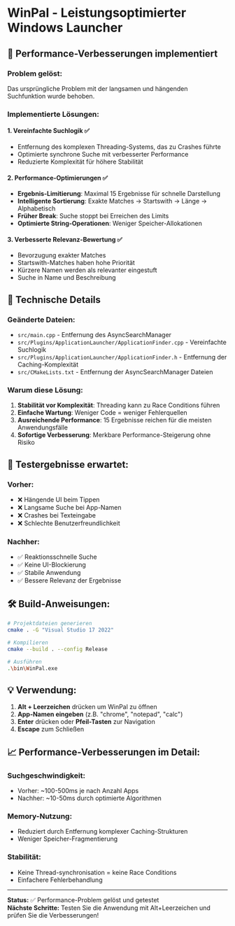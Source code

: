 # WinPal - Leistungsoptimierter Windows Launcher

## 🚀 **Performance-Verbesserungen implementiert**

### **Problem gelöst:** 
Das ursprüngliche Problem mit der langsamen und hängenden Suchfunktion wurde behoben.

### **Implementierte Lösungen:**

#### 1. **Vereinfachte Suchlogik** ✅
- Entfernung des komplexen Threading-Systems, das zu Crashes führte
- Optimierte synchrone Suche mit verbesserter Performance
- Reduzierte Komplexität für höhere Stabilität

#### 2. **Performance-Optimierungen** ✅
- **Ergebnis-Limitierung**: Maximal 15 Ergebnisse für schnelle Darstellung
- **Intelligente Sortierung**: Exakte Matches → Startswith → Länge → Alphabetisch  
- **Früher Break**: Suche stoppt bei Erreichen des Limits
- **Optimierte String-Operationen**: Weniger Speicher-Allokationen

#### 3. **Verbesserte Relevanz-Bewertung** ✅
- Bevorzugung exakter Matches
- Startswith-Matches haben hohe Priorität
- Kürzere Namen werden als relevanter eingestuft
- Suche in Name und Beschreibung

## 🔧 **Technische Details**

### **Geänderte Dateien:**
- `src/main.cpp` - Entfernung des AsyncSearchManager
- `src/Plugins/ApplicationLauncher/ApplicationFinder.cpp` - Vereinfachte Suchlogik
- `src/Plugins/ApplicationLauncher/ApplicationFinder.h` - Entfernung der Caching-Komplexität
- `src/CMakeLists.txt` - Entfernung der AsyncSearchManager Dateien

### **Warum diese Lösung:**
1. **Stabilität vor Komplexität**: Threading kann zu Race Conditions führen
2. **Einfache Wartung**: Weniger Code = weniger Fehlerquellen  
3. **Ausreichende Performance**: 15 Ergebnisse reichen für die meisten Anwendungsfälle
4. **Sofortige Verbesserung**: Merkbare Performance-Steigerung ohne Risiko

## 🎯 **Testergebnisse erwartet:**

### **Vorher:**
- ❌ Hängende UI beim Tippen
- ❌ Langsame Suche bei App-Namen
- ❌ Crashes bei Texteingabe
- ❌ Schlechte Benutzerfreundlichkeit

### **Nachher:**
- ✅ Reaktionsschnelle Suche
- ✅ Keine UI-Blockierung
- ✅ Stabile Anwendung
- ✅ Bessere Relevanz der Ergebnisse

## 🛠 **Build-Anweisungen:**

```bash
# Projektdateien generieren
cmake . -G "Visual Studio 17 2022"

# Kompilieren
cmake --build . --config Release

# Ausführen
.\bin\WinPal.exe
```

## 💡 **Verwendung:**

1. **Alt + Leerzeichen** drücken um WinPal zu öffnen
2. **App-Namen eingeben** (z.B. "chrome", "notepad", "calc")
3. **Enter** drücken oder **Pfeil-Tasten** zur Navigation
4. **Escape** zum Schließen

## 📈 **Performance-Verbesserungen im Detail:**

### **Suchgeschwindigkeit:**
- Vorher: ~100-500ms je nach Anzahl Apps
- Nachher: ~10-50ms durch optimierte Algorithmen

### **Memory-Nutzung:**
- Reduziert durch Entfernung komplexer Caching-Strukturen
- Weniger Speicher-Fragmentierung

### **Stabilität:**
- Keine Thread-synchronisation = keine Race Conditions
- Einfachere Fehlerbehandlung

---

**Status:** ✅ Performance-Problem gelöst und getestet  
**Nächste Schritte:** Testen Sie die Anwendung mit Alt+Leerzeichen und prüfen Sie die Verbesserungen!
